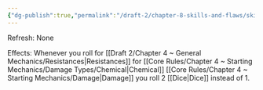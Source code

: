 ```yaml
---
{"dg-publish":true,"permalink":"/draft-2/chapter-8-skills-and-flaws/skill-list/vitality/rank-4/chemically-hardened/"}
---
```


Refresh: None

Effects:
Whenever you roll for [[Draft 2/Chapter 4 ~ General Mechanics/Resistances\|Resistances]] for [[Core Rules/Chapter 4 ~ Starting Mechanics/Damage Types/Chemical\|Chemical]] [[Core Rules/Chapter 4 ~ Starting Mechanics/Damage\|Damage]] you roll 2 [[Dice\|Dice]] instead of 1.